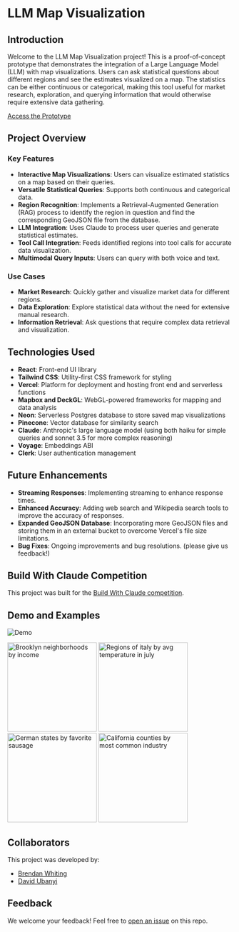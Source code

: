 # LLM Map Visualization

## Introduction

Welcome to the LLM Map Visualization project! This is a proof-of-concept prototype that demonstrates the integration of a Large Language Model (LLM) with map visualizations. Users can ask statistical questions about different regions and see the estimates visualized on a map. The statistics can be either continuous or categorical, making this tool useful for market research, exploration, and querying information that would otherwise require extensive data gathering.

[Access the Prototype](https://llm-map-visualization.vercel.app/)

## Project Overview

### Key Features

- **Interactive Map Visualizations**: Users can visualize estimated statistics on a map based on their queries.
- **Versatile Statistical Queries**: Supports both continuous and categorical data.
- **Region Recognition**: Implements a Retrieval-Augmented Generation (RAG) process to identify the region in question and find the corresponding GeoJSON file from the database.
- **LLM Integration**: Uses Claude to process user queries and generate statistical estimates.
- **Tool Call Integration**: Feeds identified regions into tool calls for accurate data visualization.
- **Multimodal Query Inputs**: Users can query with both voice and text.

### Use Cases

- **Market Research**: Quickly gather and visualize market data for different regions.
- **Data Exploration**: Explore statistical data without the need for extensive manual research.
- **Information Retrieval**: Ask questions that require complex data retrieval and visualization.

## Technologies Used

- **React**: Front-end UI library
- **Tailwind CSS**: Utility-first CSS framework for styling
- **Vercel**: Platform for deployment and hosting front end and serverless functions
- **Mapbox and DeckGL**: WebGL-powered frameworks for mapping and data analysis
- **Neon**: Serverless Postgres database to store saved map visualizations
- **Pinecone**: Vector database for similarity search
- **Claude**: Anthropic's large language model (using both haiku for simple queries and sonnet 3.5 for more complex reasoning)
- **Voyage**: Embeddings ABI
- **Clerk**: User authentication management


## Future Enhancements

- **Streaming Responses**: Implementing streaming to enhance response times.
- **Enhanced Accuracy**: Adding web search and Wikipedia search tools to improve the accuracy of responses.
- **Expanded GeoJSON Database**: Incorporating more GeoJSON files and storing them in an external bucket to overcome Vercel's file size limitations.
- **Bug Fixes**: Ongoing improvements and bug resolutions. (please give us feedback!)


## Build With Claude Competition

This project was built for the [Build With Claude competition](https://docs.anthropic.com/en/build-with-claude-contest/overview). 

## Demo and Examples
![Demo](https://github.com/bwhiting2356/llm-map-visualization/assets/16016903/4026c285-d822-40bb-8228-d890d64906ad)
<div>
    <img width="200" alt="Brooklyn neighborhoods by income" src="https://github.com/bwhiting2356/llm-map-visualization/assets/16016903/898a9cf9-1c36-433d-8177-a2fa0ae677aa">
    <img width="200" alt="Regions of italy by avg temperature in july" src="https://github.com/bwhiting2356/llm-map-visualization/assets/16016903/2a5a8807-f38a-4113-9bf1-521fe74307cd">
    <img width="200" alt="German states by favorite sausage" src="https://github.com/bwhiting2356/llm-map-visualization/assets/16016903/24bae422-d543-406c-bb0f-a2e9b4b82c0f">
    <img width="200" alt="California counties by most common industry" src="https://github.com/bwhiting2356/llm-map-visualization/assets/16016903/cca57f85-619b-4f37-90d2-09b341782342">
</div>

## Collaborators

This project was developed by:

- [Brendan Whiting](https://github.com/bwhiting2356)
- [David Ubanyi](https://github.com/davidubanyi)

## Feedback

We welcome your feedback! Feel free to [open an issue](https://github.com/bwhiting2356/llm-map-visualization/issues/new) on this repo.
